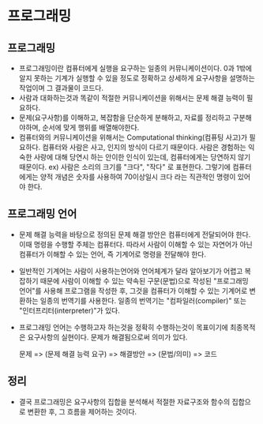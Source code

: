 # 프로그래밍

## 프로그래밍

- 프로그래밍이란 컴퓨터에게 실행을 요구하는 일종의 커뮤니케이션이다.
  0과 1밖에 알지 못하는 기계가 실행할 수 있을 정도로 정확하고 상세하게 요구사항을 설명하는 작업이며 그 결과물이 코드다.
- 사람과 대화하는것과 똑같이 적절한 커뮤니케이션을 위해서는 문제 해결 능력이 필요하다.
- 문제(요구사항)를 이해하고, 복잡함을 단순하게 분해하고,
  자료를 정리하고 구분해야하며, 순서에 맞게 행위를 배열해야한다.
- 컴퓨터와의 커뮤니케이션을 위해서는 Computational thinking(컴퓨팅 사고)가 필요하다.
  컴퓨터와 사람은 사고, 인지의 방식이 다르기 때문이다. 사람은 경험하는 익숙한 사랑에 대해 당연시 하는 안이한 인식이 있는데, 컴퓨터에게는 당연하지 않기 때문이다.
  ex) 사람은 소리의 크기를 "크다", "작다" 로 표현한다. 그렇기에 컴퓨터에게는 양적 개념은 숫자를 사용하여 70이상일시 크다 라는 직관적인 명령이 있어야 한다.

## 프로그래밍 언어

- 문제 해결 능력을 바탕으로 정의된 문제 해결 방안은 컴퓨터에게 전달되어야 한다. 이때 명령을 수행할
  주체는 컴퓨터다. 따라서 사람이 이해할 수 있는 자연어가 아닌 컴퓨터가 이해할 수 있는 언어, 즉 기계어로 명령을
  전달해야 한다.

- 일반적인 기계어는 사람이 사용하는언어와 언어체계가 달라 알아보기가 어렵고 복잡하기 때문에 사람이 이해할 수 있는
  약속된 구문(문법)으로 작성된 "프로그래밍 언어"를 사용해 프로그램을 작성한 후, 그것을 컴퓨터가 이해할 수 있는
  기계어로 변환하는 일종의 번역기를 사용한다. 일종의 번역기는 "컴파일러(compiler)" 또는 "인터프리터(interpreter)"가 있다.

- 프로그래밍 언어는 수행하고자 하는것을 정확히 수행하는것이 목표이기에
  최종목적은 요구사항의 실현이다. 문제가 해결됨으로써 의미가 있다.

  문제 => (문제 해결 능력 요구) => 해결방안 => (문법/의미) => 코드

## 정리

- 결국 프로그래밍은 요구사항의 집합을 분석해서 적절한 자료구조와 함수의 집합으로 변환한 후, 그 흐름을 제어하는 것이다.
